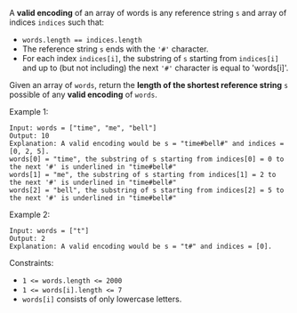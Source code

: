 A **valid encoding** of an array of words is any reference string `s` and array of indices `indices` such that:
* `words.length == indices.length`
* The reference string `s` ends with the `'#'` character.
* For each index `indices[i]`, the substring of `s` starting from `indices[i]` and up to (but not including) the next `'#'` character is equal to 'words[i]'.

Given an array of `words`, return the **length of the shortest reference string** `s` possible of any **valid encoding** of `words`.

Example 1:
```
Input: words = ["time", "me", "bell"]
Output: 10
Explanation: A valid encoding would be s = "time#bell#" and indices = [0, 2, 5].
words[0] = "time", the substring of s starting from indices[0] = 0 to the next '#' is underlined in "time#bell#"
words[1] = "me", the substring of s starting from indices[1] = 2 to the next '#' is underlined in "time#bell#"
words[2] = "bell", the substring of s starting from indices[2] = 5 to the next '#' is underlined in "time#bell#"
```

Example 2:
```
Input: words = ["t"]
Output: 2
Explanation: A valid encoding would be s = "t#" and indices = [0].
```

Constraints:
* `1 <= words.length <= 2000`
* `1 <= words[i].length <= 7`
* `words[i]` consists of only lowercase letters.
